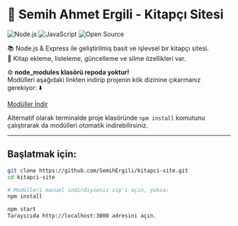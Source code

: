 # 👋 Semih Ahmet Ergili - Kitapçı Sitesi

![Node.js](https://img.shields.io/badge/Node.js-339933?style=for-the-badge&logo=nodedotjs&logoColor=white)
![JavaScript](https://img.shields.io/badge/JavaScript-F7DF1E?style=for-the-badge&logo=javascript&logoColor=black)
![Open Source](https://img.shields.io/badge/Açık%20Kaynak-Destekçisi-181717?style=for-the-badge&logo=github&logoColor=white)

📚 Node.js & Express ile geliştirilmiş basit ve işlevsel bir kitapçı sitesi.  
🚀 Kitap ekleme, listeleme, güncelleme ve silme özellikleri var.

⚙️ **node_modules klasörü repoda yoktur!**  
Modülleri aşağıdaki linkten indirip projenin kök dizinine çıkarmanız gerekiyor: ⬇️  

[Modüller İndir](https://mega.nz/file/bIZUEIiD#NMZFFqz1l8RjQa3Jm5CCrb_sykT2d_CrpMibGdoq7qk) 

Alternatif olarak terminalde proje klasöründe `npm install` komutunu çalıştırarak da modülleri otomatik indirebilirsiniz.

---

## Başlatmak için:

```bash
git clone https://github.com/SemihErgili/kitapci-site.git
cd kitapci-site

# Modülleri manuel indirdiyseniz zip'i açın, yoksa:
npm install

npm start
Tarayıcıda http://localhost:3000 adresini açın.

